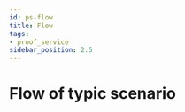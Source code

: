 ```yaml
---
id: ps-flow
title: Flow
tags:
- proof_service
sidebar_position: 2.5
---
```


# Flow of typic scenario
